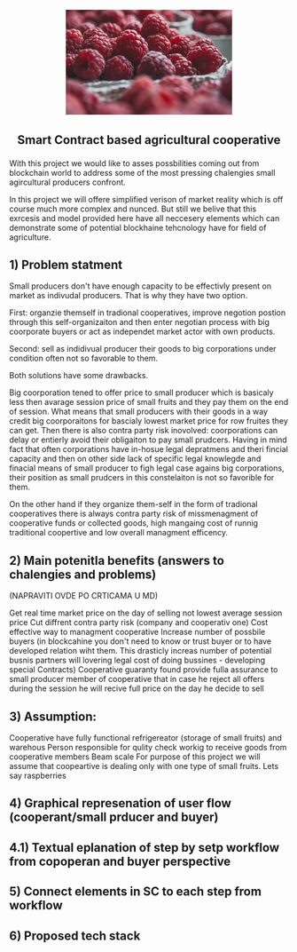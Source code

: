 
<p align="center">
<img src =".\red-2650342_1920.jpg" width="300")
</p> 


## <p align="center"> Smart Contract based agricultural cooperative </p>


With this project we would like to asses possbilities coming out from blockchain world to address some of the most pressing chalengies small agircultural producers confront. 

In this project we will offere simplified verison of market reality which is off course much more complex and nunced. But still we belive that this exrcesis and model provided here have all neccesery elements which can demonstrate some of potential blockhaine tehcnology have for field of agriculture.


## 1) Problem statment

Small producers don't have enough capacity to be effectivly present on market as indivudal producers. That is why they have two option. 

First: organzie themself in tradional cooperatives, improve negotion postion through this self-organizaiton and then enter negotian process with big coorporate buyers or act as independet market actor with own products.

Second: sell as indidivual producer their goods to big corporations under condition often not so favorable to them. 

Both solutions have some drawbacks. 

Big coorporation tened to offer price to small producer which is basicaly less then avarage session price of small fruits and they pay them on the end of session. What means that small producers with their goods in a way credit big coorporaitons for bascialy lowest market price for row fruites they can get. Then there is also contra party risk inovolved: coorporations can delay or entierly avoid their obligaiton to pay small prudcers. Having in mind fact that often corporations have in-hosue legal depratmens and theri fincial capacity and then on other side lack of specific legal knowlegde and finacial means of small producer to figh legal case agains big corporations, their position as small prudcers in this constelaiton is not so favorible for them. 

On the other hand if they organize them-self in the form of tradional cooperatives there is always contra party risk of missmenagment of cooperative funds or collected goods, high mangaing cost of runnig traditional coopertive and low overall managment efficency.  

## 2) Main potenitla benefits (answers to chalengies and problems)
(NAPRAVITI OVDE PO CRTICAMA U MD)

Get real time market price on the day of selling not lowest average session price
Cut diffrent contra party risk (company and cooperativ one)
Cost effective way to managment cooperative
Increase number of possbile buyers (in blockcahine you don't need to know or trust buyer or to have developed relation wiht them. This drasticly increas number of potential busnis partners will lovering legal cost of doing bussines - developing special Contracts)
Cooperative guaranty found provide fulla assurance to small producer member of cooperative that in case he reject all offers during the session he will recive full price on the day he decide to sell 


## 3) Assumption:
Cooperative have fully functional refrigereator (storage of small fruits) and warehous
Person responsible for qulity check workig to receive goods from cooperative members 
Beam scale
For purpose of this project we will assume that coopeartive is dealing only with one type of small fruits. Lets say raspberries

## 4) Graphical represenation of user flow (cooperant/small prducer and buyer)


## 4.1) Textual eplanation of step by setp workflow from copoperan and buyer perspective


## 5) Connect elements in SC to each step from workflow


## 6) Proposed tech stack

